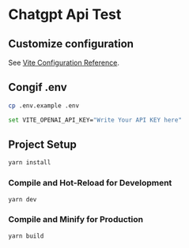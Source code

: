 # Chatgpt Api Test

## Customize configuration

See [Vite Configuration Reference](https://vitejs.dev/config/).

## Congif .env

```sh
cp .env.example .env
```

```sh
set VITE_OPENAI_API_KEY="Write Your API KEY here"
```

## Project Setup

```sh
yarn install
```

### Compile and Hot-Reload for Development

```sh
yarn dev
```

### Compile and Minify for Production

```sh
yarn build
```
